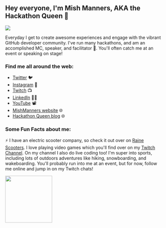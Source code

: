 ## Hey everyone, I'm Mish Manners, AKA the Hackathon Queen 👋

<img src="https://github.com/MishManners/MishManners/blob/master/All%20-%20Hackathon%20QueenV2.jpg?raw=true">

<!--**MishManners/MishManners** is a ✨ _special_ ✨ repository because its `README.md` (this file) appears on your GitHub profile.-->

Everyday I get to create awesome experiences and engage with the vibrant GitHub developer community. I've run many hackathons, and am an accomplished MC, speaker, and facilitator :microphone:. You'll often catch me at an event or speaking on stage! 

### Find me all around the web:

- [Twitter](http://twitter.com/MishManners) :bird: 
- [Instagram](http://instagram.com/mishmanners_) 📸 
- [Twitch](http://twitch.tv/MishManners) 📺 
- [LinkedIn](http://linkedin.com/in/mishmanners) 👩‍🎓
- [YouTube](http://youtube.com/c/MishManners) 📽 
- [MishManners website](http://mishmanners.com) 🌐 
- [Hackathon Queen blog](http://hackathonqueen.com) 🌐 

### Some Fun Facts about me:

:zap: I have an electric scooter company, so check it out over on [Raine Scooters](http://raine.co). I love playing video games which you'll find over on my [Twitch Channel](http://twitch.tv/MishManners). On my channel I also do live coding too! I'm super into sports, including lots of outdoors adventures like hiking, snowboarding, and wakeboarding. You'll probably run into me at an event, but for now, follow me online and jump in on my Twitch chats!



<img src="https://github.com/MishManners/MishManners/blob/master/My-OctocatsShortest.gif" width="150" height="150">
